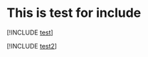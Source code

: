# This is test for include

[!INCLUDE [test](../includes/FileUnderIncludes.md)]

[!INCLUDE [test2](../includes/FileUnderIncludes.md)]
